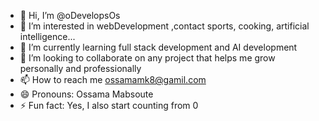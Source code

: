  - 👋 Hi, I’m @oDevelopsOs
 - 👀 I’m interested in webDevelopment ,contact sports, cooking, artificial intelligence...
 - 🌱 I’m currently learning full stack development and AI development 
 - 💞️ I’m looking to collaborate on any project that helps me grow personally and professionally
 - 📫 How to reach me ossamamk8@gamil.com                                                      
 - 😄 Pronouns: Ossama Mabsoute
 - ⚡ Fun fact: Yes, I also start counting from 0

